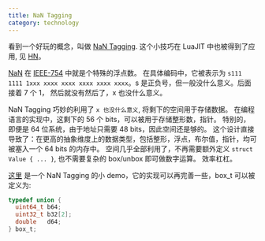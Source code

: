 ```yaml
---
title: NaN Tagging
category: technology
---
```


看到一个好玩的概念，叫做 [NaN Tagging](https://github.com/wren-lang/wren/blob/93dac9132773c5bc0bbe92df5ccbff14da9d25a6/src/vm/wren_value.h#L486-L541).
这个小技巧在 LuaJIT 中也被得到了应用, 见 [HN](https://news.ycombinator.com/item?id=11327166)。

[NaN](https://en.wikipedia.org/wiki/NaN) 在 [IEEE-754](https://en.wikipedia.org/wiki/IEEE_754) 中就是个特殊的浮点数。
在具体编码中，它被表示为 `s111 1111 1xxx xxxx xxxx xxxx xxxx xxxx`。s 是正负号，但一般没什么意义。后面接着 7 个 1， 然后就没有然后了，x 也没什么意义。

NaN Tagging 巧妙的利用了 `x 也没什么意义`, 将剩下的空间用于存储数据。
在编程语言的实现中，这剩下的 56 个 bits，可以被用于存储整形数，指针。
特别的，即便是 64 位系统，由于地址只需要 48 bits，因此空间还是够的。
这个设计直接导致了：在更高的抽象维度上的数据类型，包括整形，浮点，布尔值，指针，均可被塞入一个 64 bits 的内存中。
空间几乎全部利用了，不再需要额外定义 `struct Value { ... }`, 也不需要复杂的 box/unbox 即可做数字运算。
效率杠杠。

[这里](https://gist.github.com/apsun/46779ab1a8681822ccd4971f826272aa) 是一个 NaN Tagging 的小 demo，它的实现可以再完善一些，box_t 可以被定义为:

```c
typedef union {
  uint64_t b64;
  uint32_t b32[2];
  double   d64;
} box_t;
```
